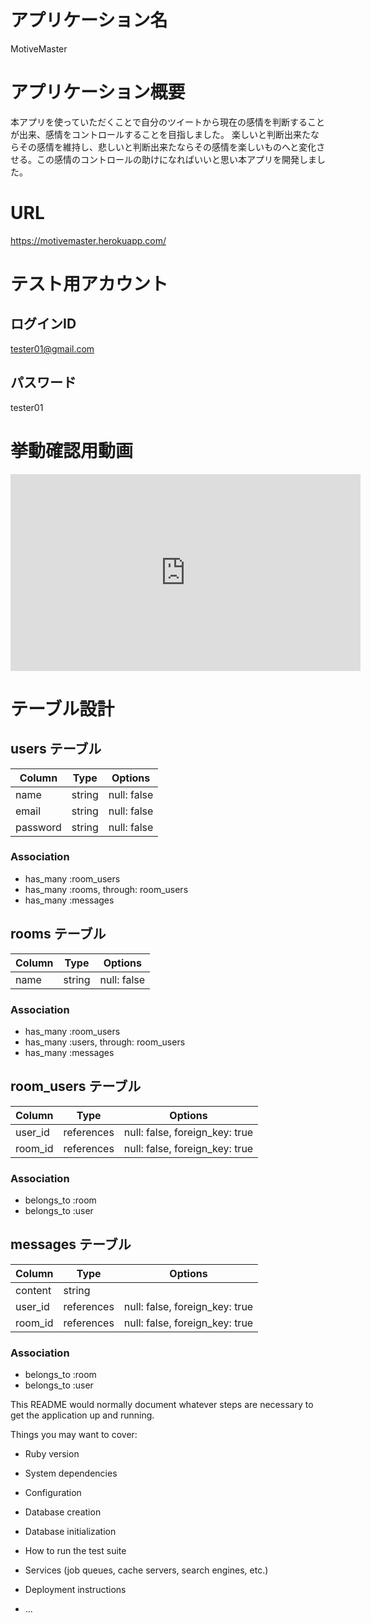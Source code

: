 # アプリケーション名
MotiveMaster

# アプリケーション概要
本アプリを使っていただくことで自分のツイートから現在の感情を判断することが出来、感情をコントロールすることを目指しました。
楽しいと判断出来たならその感情を維持し、悲しいと判断出来たならその感情を楽しいものへと変化させる。この感情のコントロールの助けになればいいと思い本アプリを開発しました。

# URL
https://motivemaster.herokuapp.com/

# テスト用アカウント
## ログインID
tester01@gmail.com

## パスワード
tester01

# 挙動確認用動画
<iframe width="560" height="315" src="https://www.youtube.com/embed/M7lc1UVf-VE" frameborder="0" allow="accelerometer; autoplay; clipboard-write; encrypted-media; gyroscope; picture-in-picture" allowfullscreen></iframe>





# テーブル設計

## users テーブル

| Column   | Type   | Options     |
| -------- | ------ | ----------- |
| name     | string | null: false |
| email    | string | null: false |
| password | string | null: false |

### Association
- has_many :room_users
- has_many :rooms, through: room_users
- has_many :messages

## rooms テーブル

| Column | Type   | Options     |
| ------ | ------ | ----------- |
| name  | string | null: false |

### Association
- has_many :room_users
- has_many :users, through: room_users
- has_many :messages

## room_users テーブル

| Column  | Type    | Options                        |
| ------- | ------- | ------------------------------ |
| user_id | references | null: false, foreign_key: true |
| room_id | references | null: false, foreign_key: true |

### Association

- belongs_to :room
- belongs_to :user

## messages テーブル

| Column  | Type    | Options                        |
| ------- |  ------- | ------------------------------ |
| content    | string  |
| user_id | references | null: false, foreign_key: true |
| room_id | references | null: false, foreign_key: true |

### Association

- belongs_to :room
- belongs_to :user

This README would normally document whatever steps are necessary to get the
application up and running.

Things you may want to cover:

* Ruby version

* System dependencies

* Configuration

* Database creation

* Database initialization

* How to run the test suite

* Services (job queues, cache servers, search engines, etc.)

* Deployment instructions

* ...

